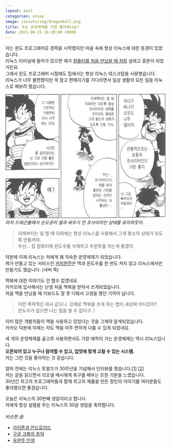 ```yaml
---
layout: post
categories: essay
image: /assets/img/dragonball.png
title: 무슨 운영체제를 가장 좋아하나요?
date: 2021-08-25 16:20:00 +0900
---
```


저는 윈도 프로그래머로 경력을 시작했지만 마음 속에 항상 리눅스에 대한 동경이 있었습니다.  
리눅스 터미널에 들어가 있으면 제가 [컴퓨터를 처음 만났을 때 처럼](/essay/2021/08/23/%EC%B2%AB-%EC%BB%B4%ED%93%A8%ED%84%B0%EC%9D%98-%EC%B6%94%EC%96%B5.html) 설레고 흥분이 되었거든요.  
그래서 윈도 프로그래머 시절에도 집에서는 항상 리눅스 데스크탑을 사용했습니다.  
리눅스가 너무 불편했지만 꾹 참고 편해지기를 기다리면서 일상 생활의 모든 일을 리눅스로 해보려 했습니다.
  
![드래곤볼 중](/assets/img/dragonball.png)  
*마치 드래곤볼에서 손오공이 셀과 싸우기 전 초사이어인 상태를 유지하듯이.*

>이제부터는 일 할 때 이외에는 항상 리눅스를 사용해서 그게 평소의 상태가 되도록 만들꺼야.  
>우선... 집 컴퓨터에 윈도우를 삭제하고 우분투를 까는게 좋겠어.

덕분에 이제 리눅스는 저에게 꽤 익숙한 운영체제가 되었습니다.  
제가 만들고 있는 서비스인 [커피한잔](https://withcoffee.app/)은 맥과 윈도우를 한 번도 켜지 않고 리눅스에서만 만들기도 했습니다. (서버 쪽)

맥북에 대한 이야기도 안 할수 없겠네요.  
카카오에 입사해서는 난생 처음 맥북을 받아서 쓰게되었습니다.  
처음 맥을 만났을 때 키보드도 잘 못 다뤄서 고생을 했던 기억이 납니다.  
>이런 폭력적인 회사 같으니. 강제로 맥북을 쓰게 하는 법이 세상에 어디있어?  
>윈도우가 없으면 나는 힘을 쓸 수 없다구..!

이미 많은 개발자들이 맥을 사용하고 있었다는 것을 그제야 알게되었습니다.  
카카오 덕분에 이제는 저도 맥을 아주 편하게 다룰 수 있게 되었네요.

세 개의 운영체제를 골고루 사용하면서도 가장 애착이 가는 운영체제는 역시 리눅스입니다.  
**오픈되어 있고 누구나 참여할 수 있고, 입맛에 맞게 고칠 수 있는 시스템.**  
저는 그런 것을 좋아하는 것 같습니다.

얼마 전에는 리누스 토발즈가 30주년을 기념해서 인터뷰를 했습니다.[[1]](https://sjp38.github.io/ko/post/torvalds_interview_for_30th_anniversary_of_linux_kernel_part1/) [[2]](https://sjp38.github.io/ko/post/torvalds_interview_for_30th_anniversary_of_linux_kernel_part2/)  
저는 글을 읽으면서 리오넬 메시에게 축구를 배우는 듯한 기분을 느꼈습니다.  
30년간 최고의 프로그래머들과 함께 최고의 제품을 만든 장인의 이야기를 여러분들도 좋아했으면 좋겠습니다.

오늘은 리눅스의 30번째 생일이라고 합니다.  
저에게 항상 설렘을 주는 리눅스의 30살 생일을 축하합니다.
<br>
<br>
*비슷한 글:*
* [아이폰과 안드로이드](/essay/2022/02/12/ios-android.html)
* [구글 크롬의 추억](/essay/2022/03/31/google-chrome.html)
* [우분투 인생](/essay/2022/10/21/ubuntu-life.html)